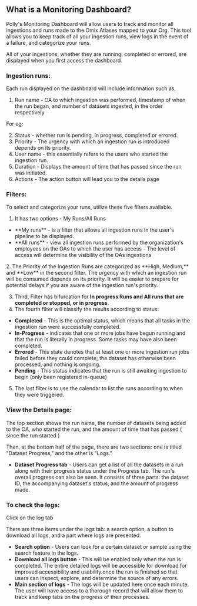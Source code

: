 ## What is a Monitoring Dashboard?

Polly's Monitoring Dashboard will allow users to track and monitor all ingestions and runs made to the Omix Atlases mapped to your Org. This tool allows you to keep track of all your ingestion runs, view logs in the event of a failure, and categorize your runs.

All of your ingestions, whether they are running, completed or errored, are displayed when you first access the dashboard.

### Ingestion runs:

Each run displayed on the dashboard will include information such as,

1. Run name - OA to which ingestion was performed, timestamp of when the run began, and number of datasets ingested, in the order respectively

For eg:



2. Status - whether run is pending, in progress, completed or errored.
3. Priority - The urgency with which an ingestion run is introduced depends on its priority.
4. User name - this essentially refers to the users who started the ingestion run.
5. Duration - Displays the amount of time that has passed since the run was initiated.
6. Actions - The action button will lead you to the details page

### Filters:

To select and categorize your runs, utilize these five filters available.

1. It has two options - My Runs/All Runs
<ul>
 <li>**My runs** - is a filter that allows all ingestion runs in the user's pipeline to be displayed.
 <li>**All runs** - view all ingestion runs performed by the organization's employees on the OAs to which the user has access
    - The level of access will determine the visibility of the OAs ingestions
</ul></li>
2. The Priority of the Ingestion Runs are categorized as **High, Medium,** and **Low** in the second filter. The urgency with which an ingestion run will be consumed depends on its priority. It will be easier to prepare for potential delays if you are aware of the ingestion run's priority.

3. Third, Filter has bifurcation for **In progress Runs and All runs that are completed or stopped, or in progress**.
4. The fourth filter will classify the results according to status:

- **Completed** - This is the optimal status, which means that all tasks in the ingestion run were successfully completed.
- **In-Progress** - indicates that one or more jobs have begun running and that the run is literally in progress. Some tasks may have also been completed.
- **Errored** - This state denotes that at least one or more ingestion run jobs failed before they could complete; the dataset has otherwise been processed, and nothing is ongoing.
- **Pending** - This status indicates that the run is still awaiting ingestion to begin (only been registered in-queue)

5. The last filter is to use the calendar to list the runs according to when they were triggered.

### View the Details page:

The top section shows the run name, the number of datasets being added to the OA, who started the run, and the amount of time that has passed ( since the run started )

Then, at the bottom half of the page, there are two sections: one is titled "Dataset Progress," and the other is "Logs."

- **Dataset Progress tab** - Users can get a list of all the datasets in a run along with their progress status under the Progress tab. The run's overall progress can also be seen. It consists of three parts: the dataset ID, the accompanying dataset's status, and the amount of progress made.

### To check the logs:

Click on the log tab

There are three items under the logs tab: a search option, a button to download all logs, and a part where logs are presented.

- **Search option** - Users can look for a certain dataset or sample using the search feature in the logs.
- **Download all logs button** - This will be enabled only when the run is completed. The entire detailed logs will be accessible for download for improved accessibility and usability.once the run is finished so that users can inspect, explore, and determine the source of any errors.
- **Main section of logs** - The logs will be updated here once each minute. The user will have access to a thorough record that will allow them to track and keep tabs on the progress of their processes.
